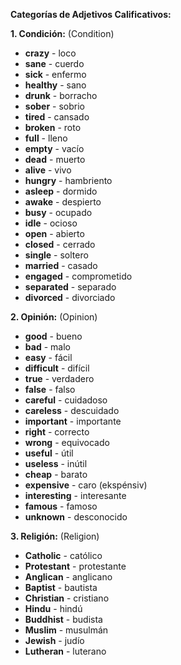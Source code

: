 


**Categorías de Adjetivos Calificativos:**

**1. Condición:** (Condition)

*   **crazy** - loco
*   **sane** - cuerdo
*   **sick** - enfermo
*   **healthy** - sano
*   **drunk** - borracho
*   **sober** - sobrio
*   **tired** - cansado
*   **broken** - roto
*   **full** - lleno
*   **empty** - vacío
*   **dead** - muerto
*   **alive** - vivo
*   **hungry** - hambriento
*   **asleep** - dormido
*   **awake** - despierto
*   **busy** - ocupado
*   **idle** - ocioso
*   **open** - abierto
*   **closed** - cerrado
*   **single** - soltero
*   **married** - casado
*   **engaged** - comprometido
*   **separated** - separado
*   **divorced** - divorciado


**2. Opinión:** (Opinion)

*   **good** - bueno
*   **bad** - malo
*   **easy** - fácil
*   **difficult** - difícil
*   **true** - verdadero
*   **false** - falso
*   **careful** - cuidadoso
*   **careless** - descuidado
*   **important** - importante
*   **right** - correcto
*   **wrong** - equivocado
*   **useful** - útil
*   **useless** - inútil
*   **cheap** - barato
*   **expensive** - caro (ekspénsiv)
*   **interesting** - interesante
*   **famous** - famoso
*   **unknown** - desconocido


**3. Religión:** (Religion)

*   **Catholic** - católico
*   **Protestant** - protestante
*   **Anglican** - anglicano
*   **Baptist** - bautista
*   **Christian** - cristiano
*   **Hindu** - hindú
*   **Buddhist** - budista
*   **Muslim** - musulmán
*   **Jewish** - judío
*   **Lutheran** - luterano


